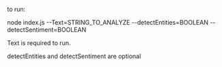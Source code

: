 to run:

node index.js --Text=STRING_TO_ANALYZE --detectEntities=BOOLEAN --detectSentiment=BOOLEAN

Text is required to run.

detectEntities and detectSentiment are optional

